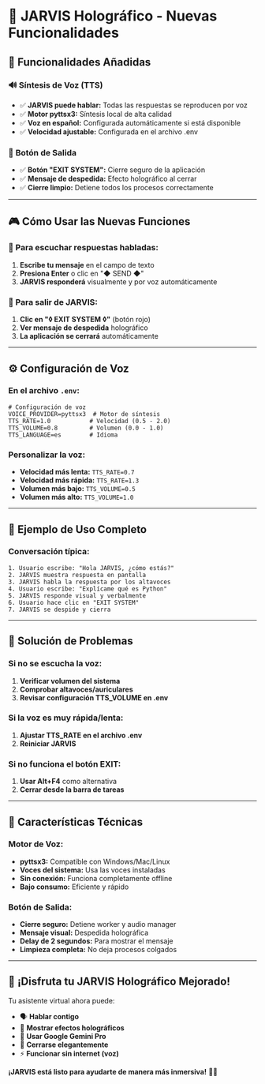 # 🎉 JARVIS Holográfico - Nuevas Funcionalidades

## 🚀 **Funcionalidades Añadidas**

### 🔊 **Síntesis de Voz (TTS)**
- ✅ **JARVIS puede hablar:** Todas las respuestas se reproducen por voz
- ✅ **Motor pyttsx3:** Síntesis local de alta calidad
- ✅ **Voz en español:** Configurada automáticamente si está disponible
- ✅ **Velocidad ajustable:** Configurada en el archivo .env

### 🚪 **Botón de Salida**
- ✅ **Botón "EXIT SYSTEM":** Cierre seguro de la aplicación
- ✅ **Mensaje de despedida:** Efecto holográfico al cerrar
- ✅ **Cierre limpio:** Detiene todos los procesos correctamente

---

## 🎮 **Cómo Usar las Nuevas Funciones**

### **💬 Para escuchar respuestas habladas:**
1. **Escribe tu mensaje** en el campo de texto
2. **Presiona Enter** o clic en "◆ SEND ◆"
3. **JARVIS responderá** visualmente y por voz automáticamente

### **🚪 Para salir de JARVIS:**
1. **Clic en "◊ EXIT SYSTEM ◊"** (botón rojo)
2. **Ver mensaje de despedida** holográfico
3. **La aplicación se cerrará** automáticamente

---

## ⚙️ **Configuración de Voz**

### **En el archivo `.env`:**
```properties
# Configuración de voz
VOICE_PROVIDER=pyttsx3  # Motor de síntesis
TTS_RATE=1.0           # Velocidad (0.5 - 2.0)
TTS_VOLUME=0.8         # Volumen (0.0 - 1.0)
TTS_LANGUAGE=es        # Idioma
```

### **Personalizar la voz:**
- **Velocidad más lenta:** `TTS_RATE=0.7`
- **Velocidad más rápida:** `TTS_RATE=1.3`
- **Volumen más bajo:** `TTS_VOLUME=0.5`
- **Volumen más alto:** `TTS_VOLUME=1.0`

---

## 🎯 **Ejemplo de Uso Completo**

### **Conversación típica:**
```
1. Usuario escribe: "Hola JARVIS, ¿cómo estás?"
2. JARVIS muestra respuesta en pantalla
3. JARVIS habla la respuesta por los altavoces
4. Usuario escribe: "Explícame qué es Python"
5. JARVIS responde visual y verbalmente
6. Usuario hace clic en "EXIT SYSTEM"
7. JARVIS se despide y cierra
```

---

## 🔧 **Solución de Problemas**

### **Si no se escucha la voz:**
1. **Verificar volumen del sistema**
2. **Comprobar altavoces/auriculares**
3. **Revisar configuración TTS_VOLUME en .env**

### **Si la voz es muy rápida/lenta:**
1. **Ajustar TTS_RATE en el archivo .env**
2. **Reiniciar JARVIS**

### **Si no funciona el botón EXIT:**
1. **Usar Alt+F4** como alternativa
2. **Cerrar desde la barra de tareas**

---

## 🌟 **Características Técnicas**

### **Motor de Voz:**
- **pyttsx3:** Compatible con Windows/Mac/Linux
- **Voces del sistema:** Usa las voces instaladas
- **Sin conexión:** Funciona completamente offline
- **Bajo consumo:** Eficiente y rápido

### **Botón de Salida:**
- **Cierre seguro:** Detiene worker y audio manager
- **Mensaje visual:** Despedida holográfica
- **Delay de 2 segundos:** Para mostrar el mensaje
- **Limpieza completa:** No deja procesos colgados

---

## 🎊 **¡Disfruta tu JARVIS Holográfico Mejorado!**

Tu asistente virtual ahora puede:
- 🗣️ **Hablar contigo**
- 🎨 **Mostrar efectos holográficos**
- 🧠 **Usar Google Gemini Pro**
- 🚪 **Cerrarse elegantemente**
- ⚡ **Funcionar sin internet (voz)**

**¡JARVIS está listo para ayudarte de manera más inmersiva!** 🤖✨
